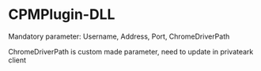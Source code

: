 # CPMPlugin-DLL
 
Mandatory parameter: Username, Address, Port, ChromeDriverPath

ChromeDriverPath is custom made parameter, need to update in privateark client